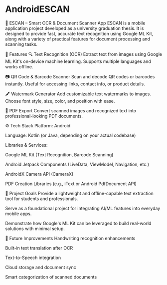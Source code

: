 # AndroidESCAN
📱 ESCAN – Smart OCR & Document Scanner App
ESCAN is a mobile application project developed as a university graduation thesis. It is designed to provide fast, accurate text recognition using Google ML Kit, along with a variety of practical features for document processing and scanning tasks.

🚀 Features
🔍 Text Recognition (OCR)
Extract text from images using Google ML Kit's on-device machine learning. Supports multiple languages and works offline.

📷 QR Code & Barcode Scanner
Scan and decode QR codes or barcodes instantly. Useful for accessing links, contact info, or product details.

🖋️ Watermark Generator
Add customizable text watermarks to images. Choose font style, size, color, and position with ease.

📄 PDF Export
Convert scanned images and recognized text into professional-looking PDF documents.

⚙️ Tech Stack
Platform: Android

Language: Kotlin (or Java, depending on your actual codebase)

Libraries & Services:

Google ML Kit (Text Recognition, Barcode Scanning)

Android Jetpack Components (LiveData, ViewModel, Navigation, etc.)

AndroidX Camera API (CameraX)

PDF Creation Libraries (e.g., iText or Android PdfDocument API)

🎯 Project Goals
Provide a lightweight and offline-capable text extraction tool for students and professionals.

Serve as a foundational project for integrating AI/ML features into everyday mobile apps.

Demonstrate how Google's ML Kit can be leveraged to build real-world solutions with minimal setup.

🌱 Future Improvements
Handwriting recognition enhancements

Built-in text translation after OCR

Text-to-Speech integration

Cloud storage and document sync

Smart categorization of scanned documents
